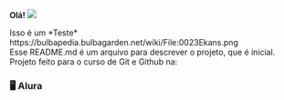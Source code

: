 **Olá!** <img src = "3386-git-github-projeto_inicial/imagem/Pokemon_Desenho.jpeg">
<div>Isso é um *Teste* https://bulbapedia.bulbagarden.net/wiki/File:0023Ekans.png<br> Esse README.md é um arquivo para descrever o projeto, que é inicial.<br> Projeto feito para o curso de Git e Github na: <h3>🖥️ Alura </h3>
</div>
